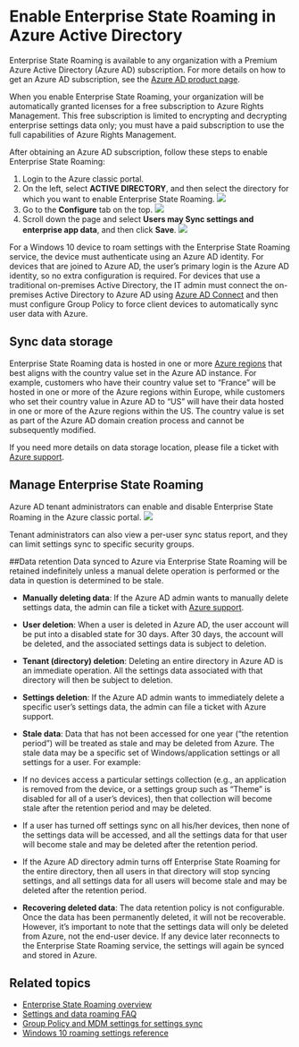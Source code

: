 <properties
    pageTitle="Enable Enterprise State Roaming in Azure Active Directory | Microsoft Azure"
    description="Frequently asked questions about Enterprise State Roaming settings in Windows devices. Enterprise State Roaming provides users with a unified experience across their Windows devices and reduces the time needed for configuring a new device."
    services="active-directory"
    keywords="enterprise state roaming, windows cloud, how to enable enterprise state roaming"
    documentationCenter=""
    authors="femila"
    manager="stevenpo"
    editor="curtand"/>

<tags
    ms.service="active-directory"  
    ms.workload="identity"
    ms.tgt_pltfrm="na"
    ms.devlang="na"
    ms.topic="article"
    ms.date="02/04/2016"
    ms.author="femila"/>

 

# Enable Enterprise State Roaming in Azure Active Directory

Enterprise State Roaming is available to any organization with a Premium Azure Active Directory (Azure AD) subscription. For more details on how to get an Azure AD subscription, see the [Azure AD product page](https://azure.microsoft.com/services/active-directory).

When you enable Enterprise State Roaming, your organization will be automatically granted licenses for a free subscription to Azure Rights Management. This free subscription is limited to encrypting and decrypting enterprise settings data only; you must have a paid subscription to use the full capabilities of Azure Rights Management. 

After obtaining an Azure AD subscription, follow these steps to enable Enterprise State Roaming:
 
1. Login to the Azure classic portal. 
2. On the left, select **ACTIVE DIRECTORY**, and then select the directory for which you want to enable Enterprise State Roaming.
![](./media/active-directory-enterprise-state-roaming/active-directory-enterprise-state-roaming.png)     
3. Go to the **Configure** tab on the top.
![](./media/active-directory-enterprise-state-roaming/active-directory-enterprise-state-roaming-configure.png)
4.  Scroll down the page and select **Users may Sync settings and enterprise app data**, and then click **Save**.
![](./media/active-directory-enterprise-state-roaming/active-directory-enterprise-state-roaming-select-all-sync-settings.png)

For a Windows 10 device to roam settings with the Enterprise State Roaming service, the device must authenticate using an Azure AD identity. For devices that are joined to Azure AD, the user’s primary login is the Azure AD identity, so no extra configuration is required. For devices that use a traditional on-premises Active Directory, the IT admin must connect the on-premises Active Directory to Azure AD using [Azure AD Connect](active-directory-aadconnect.md) and then must configure Group Policy to force client devices to automatically sync user data with Azure.

## Sync data storage
Enterprise State Roaming data is hosted in one or more [Azure regions](https://azure.microsoft.com/regions/) that best aligns with the country value set in the Azure AD instance. For example, customers who have their country value set to “France” will be hosted in one or more of the Azure regions within Europe, while customers who set their country value in Azure AD to “US” will have their data hosted in one or more of the Azure regions within the US. The country value is set as part of the Azure AD domain creation process and cannot be subsequently modified. 

If you need more details on data storage location, please file a ticket with [Azure support](https://azure.microsoft.com/support/options/).

## Manage Enterprise State Roaming
Azure AD tenant administrators can enable and disable Enterprise State Roaming in the Azure classic portal.
![](./media/active-directory-enterprise-state-roaming/active-directory-enterprise-state-roaming-manage.png)

Tenant administrators can also view a per-user sync status report, and they can limit settings sync to specific security groups.

##Data retention
Data synced to Azure via Enterprise State Roaming will be retained indefinitely unless a manual delete operation is performed or the data in question is determined to be stale.
 
- **Manually deleting data**: If the Azure AD admin wants to manually delete settings data, the admin can file a ticket with [Azure support](https://azure.microsoft.com/support/options/).
 
 - **User deletion**: When a user is deleted in Azure AD, the user account will be put into a disabled state for 30 days. After 30 days, the account will be deleted, and the associated settings data is subject to deletion. 
 - **Tenant (directory) deletion**: Deleting an entire directory in Azure AD is an immediate operation. All the settings data associated with that directory will then be subject to deletion. 
 - **Settings deletion**: If the Azure AD admin wants to immediately delete a specific user’s settings data, the admin can file a ticket with Azure support. 
- **Stale data**: Data that has not been accessed for one year (“the retention period”) will be treated as stale and may be deleted from Azure. The stale data may be a specific set of Windows/application settings or all settings for a user. For example: 
 - If no devices access a particular settings collection (e.g., an application is removed from the device, or a settings group such as “Theme” is disabled for all of a user’s devices), then that collection will become stale after the retention period and may be deleted. 
 - If a user has turned off settings sync on all his/her devices, then none of the settings data will be accessed, and all the settings data for that user will become stale and may be deleted after the retention period. 
 - If the Azure AD directory admin turns off Enterprise State Roaming for the entire directory, then all users in that directory will stop syncing settings, and all settings data for all users will become stale and may be deleted after the retention period. 

- **Recovering deleted data**: 
The data retention policy is not configurable. Once the data has been permanently deleted, it will not be recoverable. However, it’s important to note that the settings data will only be deleted from Azure, not the end-user device. If any device later reconnects to the Enterprise State Roaming service, the settings will again be synced and stored in Azure.

## Related topics
- [Enterprise State Roaming overview](active-directory-windows-enterprise-state-roaming-overview.md)
- [Settings and data roaming FAQ](active-directory-windows-enterprise-state-roaming-faqs.md)
- [Group Policy and MDM settings for settings sync](active-directory-windows-enterprise-state-roaming-group-policy-settings.md)
- [Windows 10 roaming settings reference](active-directory-windows-enterprise-state-roaming-windows-settings-reference.md)


<!--HONumber=Apr16_HO1-->


